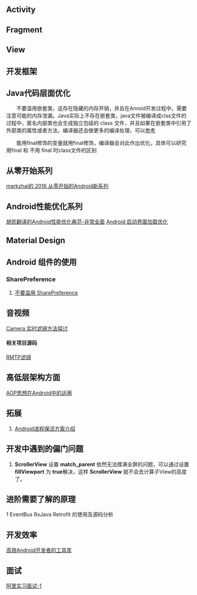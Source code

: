 
## Activity

## Fragment

## View

## 开发框架

## Java代码层面优化
　　不要滥用嵌套类，这存在隐藏的内存开销，并且在Anroid开发过程中，需要注意可能的内存泄漏。Java实际上不存在嵌套类，java文件被编译成clss文件的过程中，匿名内部类也会生成独立包级的 class 文件，并且如果在嵌套类中引用了外部类的属性或者方法，编译器还会做更多的编译处理，可以[参考](https://realm.io/cn/news/360andev-jake-wharton-java-hidden-costs-android/)

　　能用final修饰的变量就用final修饰，编译器会对此作出优化，具体可以研究 用final 和 不用 final 时class文件的区别

## 从零开始系列
[markzhai的 2016 从零开始的Android新系列](http://blog.zhaiyifan.cn/2016/03/14/android-new-project-from-0-p1/)
## Android性能优化系列
[胡凯翻译的Android性能优化典范-非常全面](http://hukai.me/)
[Android 启动界面加载优化](https://gold.xitu.io/post/5874bff0128fe1006b443fa0)

## Material Design

## Android 组件的使用 

### SharePreference
1. [不要滥用 SharePreference](https://zhuanlan.zhihu.com/p/22913991) 


## 音视频

[Camera	实时滤镜方法探讨](http://blog.csdn.net/oshunz/article/details/49862273)
#### 相关项目源码

[RMTP滤镜](https://github.com/begeekmyfriend/yasea)

## 高低层架构方面
[AOP思想在Android中的运用](http://fernandocejas.com/2014/08/03/aspect-oriented-programming-in-android/)



## 拓展
1. [Android进程保活方案介绍](https://mp.weixin.qq.com/s?__biz=MzA3NTYzODYzMg==&mid=2653577617&idx=1&sn=623256a2ff94641036a6c9eea17baab8)

## 开发中遇到的偏门问题

1. **ScrollerView** 设置 **match_parent** 依然无法撑满全屏的问题，可以通过设置 **fillViewport** 为 **true**解决，这样 **ScrollerView** 就不会去计算子View的高度了。

## 进阶需要了解的原理

1 EventBus RxJava Retrofit 的使用及源码分析

## 开发效率
[高效Android开发者的工具库](http://mp.weixin.qq.com/s?__biz=MzA3OTk4ODkwNA==&mid=2449245750&idx=1&sn=e7ed423c4a52aabfa2e7d2684cb85abf&chksm=8ba337f1bcd4bee7797050bc4e1cad33853e5b782ec088e9f189fca14ddf6de7a86a6311b7e3&scene=0#rd)

## 面试
[阿里实习面试-1](http://www.jianshu.com/p/cf5092fa2694?utm_source=desktop&utm_medium=timeline)